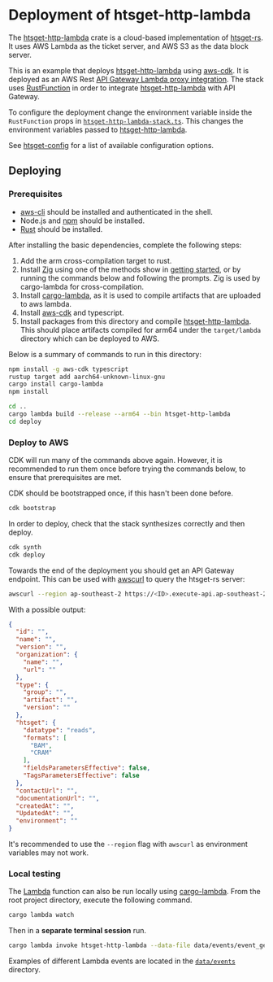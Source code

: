 # Deployment of htsget-http-lambda

The [htsget-http-lambda] crate is a cloud-based implementation of [htsget-rs]. It uses AWS Lambda as the ticket server, and AWS S3 as the data block server. 

This is an example that deploys [htsget-http-lambda] using [aws-cdk]. It is deployed as an AWS Rest [API Gateway Lambda proxy 
integration][aws-api-gateway]. The stack uses [RustFunction][rust-function] in order to integrate [htsget-http-lambda]
with API Gateway.

To configure the deployment change the environment variable inside the `RustFunction` props in 
[`htsget-http-lambda-stack.ts`][htsget-http-lambda-stack]. This changes the environment variables passed to [htsget-http-lambda].

See [htsget-config] for a list of available configuration options.

[htsget-rs]: https://github.com/umccr/htsget-rs
[htsget-http-lambda]: ../htsget-http-lambda
[htsget-config]: ../htsget-config
[htsget-http-lambda-stack]: lib/htsget-http-lambda-stack.ts
[aws-cdk]: https://docs.aws.amazon.com/cdk/v2/guide/getting_started.html
[aws-api-gateway]: https://docs.aws.amazon.com/apigateway/latest/developerguide/set-up-lambda-proxy-integrations.html
[rust-function]: https://www.npmjs.com/package/rust.aws-cdk-lambda

## Deploying

### Prerequisites

* [aws-cli] should be installed and authenticated in the shell.
* Node.js and [npm] should be installed.
* [Rust][rust] should be installed.

After installing the basic dependencies, complete the following steps:

1. Add the arm cross-compilation target to rust.
2. Install [Zig][zig] using one of the methods show in [getting started][zig-getting-started], or by running the commands below and following the prompts. Zig is used by cargo-lambda for cross-compilation.
3. Install [cargo-lambda], as it is used to compile artifacts that are uploaded to aws lambda.
4. Install [aws-cdk] and typescript.
5. Install packages from this directory and compile [htsget-http-lambda]. This should place artifacts compiled for arm64 under the `target/lambda` directory which can be deployed to AWS.

Below is a summary of commands to run in this directory:

```sh
npm install -g aws-cdk typescript
rustup target add aarch64-unknown-linux-gnu
cargo install cargo-lambda
npm install

cd ..
cargo lambda build --release --arm64 --bin htsget-http-lambda
cd deploy
```

[aws-cdk]: https://docs.aws.amazon.com/cdk/v2/guide/getting_started.html
[aws-cli]: https://docs.aws.amazon.com/cli/latest/userguide/getting-started-install.html
[npm]: https://docs.npmjs.com/downloading-and-installing-node-js-and-npm
[rust]: https://www.rust-lang.org/tools/install
[zig]: https://ziglang.org/
[zig-getting-started]: https://ziglang.org/learn/getting-started/

### Deploy to AWS

CDK will run many of the commands above again. However, it is recommended to run them once before trying the commands below,
to ensure that prerequisites are met.

CDK should be bootstrapped once, if this hasn't been done before.

```sh
cdk bootstrap
```

In order to deploy, check that the 
stack synthesizes correctly and then deploy.

```sh
cdk synth
cdk deploy
```

Towards the end of the deployment you should get an API Gateway endpoint. This can be used with [awscurl] to query the htsget-rs server:

```sh
awscurl --region ap-southeast-2 https://<ID>.execute-api.ap-southeast-2.amazonaws.com/prod/reads/service-info
```

With a possible output:
```json
{
  "id": "",
  "name": "",
  "version": "",
  "organization": {
    "name": "",
    "url": ""
  },
  "type": {
    "group": "",
    "artifact": "",
    "version": ""
  },
  "htsget": {
    "datatype": "reads",
    "formats": [
      "BAM",
      "CRAM"
    ],
    "fieldsParametersEffective": false,
    "TagsParametersEffective": false
  },
  "contactUrl": "",
  "documentationUrl": "",
  "createdAt": "",
  "UpdatedAt": "",
  "environment": ""
}
```

It's recommended to use the `--region` flag with `awscurl` as environment variables may not work.

[awscurl]: https://github.com/okigan/awscurl

### Local testing

The [Lambda][htsget-http-lambda] function can also be run locally using [cargo-lambda]. From the root project directory, execute the following command.

```sh
cargo lambda watch
```

Then in a **separate terminal session** run.

```sh
cargo lambda invoke htsget-http-lambda --data-file data/events/event_get.json
```

Examples of different Lambda events are located in the [`data/events`][data-events] directory.

[htsget-http-lambda]: ../htsget-http-lambda
[cargo-lambda]: https://github.com/cargo-lambda/cargo-lambda
[data-events]: ../data/events